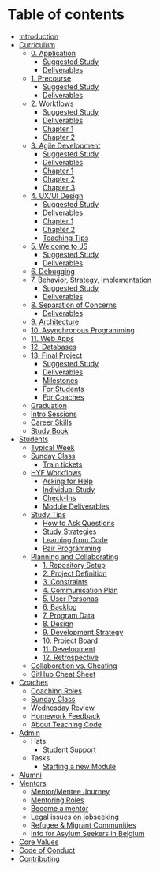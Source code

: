 # Table of contents

- [Introduction](README.md)
- [Curriculum](curriculum/README.md)
  - [0. Application](./curriculum/application/README.md) <!-- show communication, motivation and attention to detail -->
    - [Suggested Study](./curriculum/application/suggested-study.md)
    - [Deliverables](./curriculum/application/deliverables.md)
  - [1. Precourse](./curriculum/precourse/README.md) <!-- prepare your computer and github account -->
    - [Suggested Study](./curriculum/precourse/suggested-study.md)
    - [Deliverables](./curriculum/precourse/deliverables.md)
  - [2. Workflows](./curriculum/workflows/README.md) <!-- learn your dev environment, vocabulary and workflows -->
    - [Suggested Study](./curriculum/workflows/suggested-study.md)
    - [Deliverables](./curriculum/workflows/deliverables.md)
    - [Chapter 1](./curriculum/workflows/chapter-1.md)
    - [Chapter 2](./curriculum/workflows/chapter-2.md)
      <!-- - [Assessment](./curriculum/workflows/assessment.md) -->
      <!-- - [Teaching Tips](./curriculum/workflows/teaching-tips.md) -->
  - [3. Agile Development](./curriculum/agile-development/README.md) <!-- learn to plan a project and work in a group -->
    - [Suggested Study](./curriculum/agile-development/suggested-study.md)
    - [Deliverables](./curriculum/agile-development/deliverables.md)
    - [Chapter 1](./curriculum/agile-development/chapter-1.md)
    - [Chapter 2](./curriculum/agile-development/chapter-2.md)
    - [Chapter 3](./curriculum/agile-development/chapter-3.md)
      <!-- - [Assessment](./curriculum/agile-development/assessment.md) -->
      <!-- - [Teaching Tips](./curriculum/agile-development/teaching-tips.md) -->
  - [4. UX/UI Design](./curriculum/ux-ui-design/README.md) <!-- learn to use take the user's perspective and build what they need -->
    - [Suggested Study](./curriculum/ux-ui-design/suggested-study.md)
    - [Deliverables](./curriculum/ux-ui-design/deliverables.md)
    - [Chapter 1](./curriculum/ux-ui-design/chapter-1.md)
    - [Chapter 2](./curriculum/ux-ui-design/chapter-2.md)
      <!-- - [Assessment](./curriculum/ux-ui-design/assessment.md) -->
    - [Teaching Tips](./curriculum/ux-ui-design/teaching-tips.md)
  - [5. Welcome to JS](./curriculum/welcome-to-js/README.md) <!-- learn the basic syntax of JS and how to read programs that use it -->
    - [Suggested Study](./curriculum/welcome-to-js/suggested-study.md)
    - [Deliverables](./curriculum/welcome-to-js/deliverables.md)
      <!-- - [Chapter 1](./curriculum/welcome-to-js/chapter-1.md) -->
      <!-- - [Chapter 2](./curriculum/welcome-to-js/chapter-2.md) -->
      <!-- - [Assessment](./curriculum/welcome-to-js/assessment.md) -->
      <!-- - [Teaching Tips](./curriculum/welcome-to-js/teaching-tips.md) -->
  - [6. Debugging](./curriculum/debugging/README.md) <!-- learn to step through, analyze, fix and refactor programs that handle user input -->
     <!-- - [Suggested Study](./curriculum/debugging/suggested-study.md) -->
     <!-- - [Deliverables](./curriculum/debugging/deliverables.md) -->
     <!-- - [Chapter 1](./curriculum/debugging/chapter-1.md) -->
     <!-- - [Chapter 2](./curriculum/debugging/chapter-2.md) -->
     <!-- - [Chapter 3](./curriculum/debugging/chapter-3.md) -->
     <!-- - [Chapter 4](./curriculum/debugging/chapter-4.md) -->
     <!-- - [Assessment](./curriculum/debugging/assessment.md) -->
     <!-- - [Teaching Tips](./curriculum/debugging/teaching-tips.md) -->
  - [7. Behavior, Strategy, Implementation](./curriculum/behavior-strategy-implementation/README.md) <!-- learn to analyze, test, write and review solutions to coding challenges -->
    - [Suggested Study](./curriculum/behavior-strategy-implementation/suggested-study.md)
    - [Deliverables](./curriculum/behavior-strategy-implementation/deliverables.md)
      <!-- - [Chapter 1](./curriculum/behavior-strategy-implementation/chapter-1.md) -->
      <!-- - [Chapter 2](./curriculum/behavior-strategy-implementation/chapter-2.md) -->
      <!-- - [Chapter 3](./curriculum/behavior-strategy-implementation/chapter-3.md) -->
      <!-- - [Assessment](./curriculum/behavior-strategy-implementation/assessment.md) -->
      <!-- - [Teaching Tips](./curriculum/behavior-strategy-implementation/teaching-tips.md) -->
  - [8. Separation of Concerns](./curriculum/separation-of-concerns/README.md) <!-- learn about function roles, event-driven programming, code splitting and the DOM -->
       <!-- - [Suggested Study](./curriculum/separation-of-concerns/suggested-study.md) -->
    - [Deliverables](./curriculum/separation-of-concerns/deliverables.md)
      <!-- - [Chapter 1](./curriculum/separation-of-concerns/chapter-1.md) -->
      <!-- - [Chapter 2](./curriculum/separation-of-concerns/chapter-2.md) -->
      <!-- - [Chapter 3](./curriculum/separation-of-concerns/chapter-3.md) -->
      <!-- - [Assessment](./curriculum/separation-of-concerns/assessment.md) -->
      <!-- - [Teaching Tips](./curriculum/separation-of-concerns/teaching-tips.md) -->
  - [9. Architecture](./curriculum/architecture/README.md) <!-- architecture, layers, persistence, ... -->
    <!-- - [Suggested Study](./curriculum/architecture/suggested-study.md) -->
    <!-- - [Deliverables](./curriculum/architecture/deliverables.md) -->
    <!-- - [Chapter 1](./curriculum/architecture/chapter-1.md) -->
    <!-- - [Chapter 2](./curriculum/architecture/chapter-2.md) -->
    <!-- - [Chapter 3](./curriculum/architecture/chapter-3.md) -->
    <!-- - [Chapter 4](./curriculum/architecture/chapter-4.md) -->
    <!-- - [Assessment](./curriculum/architecture/assessment.md) -->
    <!-- - [Teaching Tips](./curriculum/architecture/teaching-tips.md) -->
  - [10. Asynchronous Programming](./curriculum/asynchronous-programming/README.md) <!-- learn how the event loop works, and fetch+render data from an API using async functions -->
    <!-- - [Suggested Study](./curriculum/asynchronous-programming/suggested-study.md) -->
    <!-- - [Deliverables](./curriculum/asynchronous-programming/deliverables.md) -->
    <!-- - [Chapter 1](./curriculum/asynchronous-programming/chapter-1.md) -->
    <!-- - [Chapter 2](./curriculum/asynchronous-programming/chapter-2.md) -->
    <!-- - [Chapter 3](./curriculum/asynchronous-programming/chapter-3.md) -->
    <!-- - [Assessment](./curriculum/asynchronous-programming/assessment.md) -->
    <!-- - [Teaching Tips](./curriculum/asynchronous-programming/teaching-tips.md) -->
  - [11. Web Apps](./curriculum/web-apps/README.md) <!-- learn to plan and build fullstack applications that read and write from the file system -->
      <!-- - [Suggested Study](./curriculum/web-apps/suggested-study.md) -->
      <!-- - [Deliverables](./curriculum/web-apps/deliverables.md) -->
      <!-- - [Chapter 1](./curriculum/web-apps/chapter-1.md) -->
      <!-- - [Chapter 2](./curriculum/web-apps/chapter-2.md) -->
      <!-- - [Chapter 3](./curriculum/web-apps/chapter-3.md) -->
      <!-- - [Chapter 4](./curriculum/web-apps/chapter-4.md) -->
      <!-- - [Chapter 5](./curriculum/web-apps/chapter-5.md) -->
      <!-- - [Assessment](./curriculum/web-apps/assessment.md) -->
      <!-- - [Teaching Tips](./curriculum/web-apps/teaching-tips.md) -->
  - [12. Databases](./curriculum/databases/README.md) <!-- learn to plan and build a fullstack application that reads and writes data from an SQL database -->
      <!-- - [Suggested Study](./curriculum/databases/suggested-study.md) -->
      <!-- - [Deliverables](./curriculum/deliverables/deliverables.md) -->
      <!-- - [Chapter 1](./curriculum/databases/chapter-1.md) -->
      <!-- - [Chapter 2](./curriculum/databases/chapter-2.md) -->
      <!-- - [Assessment](./curriculum/databases/assessment.md) -->
      <!-- - [Teaching Tips](./curriculum/databases/teaching-tips.md) -->
  - [13. Final Project](./curriculum/final-project/README.md) <!-- learn to build a full product from ideation to delivery using the agile methodology -->
    - [Suggested Study](./curriculum/final-project/suggested-study.md)
    - [Deliverables](./curriculum/final-project/deliverables.md)
    - [Milestones](./curriculum/final-project/milestones.md)
    - [For Students](curriculum/final-project/for-students.md)
    - [For Coaches](curriculum/final-project/for-coaches.md)
        <!-- - [For Partners](curriculum/final-project/for-partners.md) -->
        <!-- - [Assessment](./curriculum/final-project/assessment.md) -->
        <!-- - [Teaching Tips](./curriculum/final-project/teaching-tips.md) -->
  - [Graduation](curriculum/graduation.md)
  - [Intro Sessions](./curriculum/intro-sessions.md)
  - [Career Skills](curriculum/career-skills.md)
  - [Study Book](https://hackyourfuture.github.io/study)
- [Students](students/README.md)
  - [Typical Week](students/typical-week.md)
  - [Sunday Class](students/sunday-class/README.md)
    - [Train tickets](students/sunday-class/train-tickets.md)
  - [HYF Workflows](students/how-to-hyf/README.md)
    - [Asking for Help](students/how-to-hyf/asking-for-help.md)
    - [Individual Study](students/how-to-hyf/individual-study.md)
    - [Check-Ins](students/how-to-hyf/check-ins.md)
    - [Module Deliverables](students/how-to-hyf/module-deliverables.md)
  - [Study Tips](students/study-tips/README.md)
    - [How to Ask Questions](students/study-tips/how-to-ask-questions.md)
    - [Study Strategies](students/study-tips/study-strategies.md)
    - [Learning from Code](students/study-tips/learning-from-code.md)
    - [Pair Programming](students/study-tips/pair-programming.md)
  - [Planning and Collaborating](students/planning-and-collaborating/README.md)
    - [1. Repository Setup](students/planning-and-collaborating/01-repository-setup.md)
    - [2. Project Definition](students/planning-and-collaborating/02-project-definition.md)
    - [3. Constraints](students/planning-and-collaborating/03-constraints.md)
    - [4. Communication Plan](students/planning-and-collaborating/04-communication-plan.md)
    - [5. User Personas](students/planning-and-collaborating/05-user-personas.md)
    - [6. Backlog](students/planning-and-collaborating/06-backlog.md)
    - [7. Program Data](students/planning-and-collaborating/07-program-data.md)
    - [8. Design](students/planning-and-collaborating/08-design.md)
    - [9. Development Strategy](students/planning-and-collaborating/09-development-strategy.md)
    - [10. Project Board](students/planning-and-collaborating/10-project-board.md)
    - [11. Development](students/planning-and-collaborating/11-development.md)
    - [12. Retrospective](students/planning-and-collaborating/12-retrospective.md)
  - [Collaboration vs. Cheating](students/collaboration-vs-cheating.md)
  - [GitHub Cheat Sheet](students/github-cheat-sheet.md)
- [Coaches](coaches/README.md)
  - [Coaching Roles](coaches/coaching-roles.md)
  - [Sunday Class](coaches/sunday-class.md)
  - [Wednesday Review](coaches/wednesday-review.md)
  - [Homework Feedback](coaches/homework-feedback.md)
  - [About Teaching Code](coaches/about-teaching-code.md)
- [Admin](admin/README.md)
  - Hats
    <!-- - [Partnership Management](./admin/hats/partnership-management.md) -->
    <!-- - [Community Management](./admin/hats/community-management.md) -->
    <!-- - [Communications](./admin/hats/communications.md) -->
    <!-- - [Financials](./admin/hats/financials.md) -->
    - [Student Support](./admin/hats/student-support.md)
  - Tasks
    <!-- - [Sunday Class](./admin/tasks/sunday-class.md) -->
    <!-- - [Starting a new class](./admin/tasks/starting-a-new-class.md) -->
    - [Starting a new Module](./admin/tasks/starting-a-new-module.md)
      <!-- - [Coach Onboarding](./admin/tasks/coach-onboarding.md) -->
      <!-- - [Mentor Onboarding](./admin/tasks/mentor-onboarding.md) -->
      <!-- - [Student Onboarding](./admin/tasks/student-onboarding.md) -->
      <!-- - [Student Selection](./admin/tasks/student-selection.md) -->
      <!-- - [Laptop loaning](./admin/tasks/laptop-loaning.md) -->
      <!-- - [Sharing Recordings](./admin/tasks/sharing-recordings.md) -->
      <!-- - [A Typical Week for the Team](./admin/tasks/typical-week.md) -->
- [Alumni](alumni.md)
- [Mentors](mentors/README.md)
  - [Mentor/Mentee Journey](mentors/mentor-mentee-journey.md)
  - [Mentoring Roles](mentors/mentoring-roles.md)
  - [Become a mentor](mentors/become-a-mentor.md)
  - [Legal issues on jobseeking](mentors/legal-issues-on-jobseeking.md)
  - [Refugee & Migrant Communities](mentors/refugee-communities.md)
  - [Info for Asylum Seekers in Belgium](mentors/asylum-seekers.md)
- [Core Values](core-values.md)
- [Code of Conduct](code-of-conduct.md)
- [Contributing](contributing.md)
